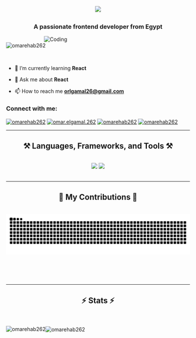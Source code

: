 <h1 align="center">
    <img src="https://readme-typing-svg.herokuapp.com/?font=Righteous&size=35&center=true&vCenter=true&width=500&height=70&duration=4000&lines=Hi+There!+👋;+I'm+Omar+Ehab+Mahmoud!;" />
</h1>


<h3 align="center">A passionate frontend developer from Egypt</h3>
<img align="right" alt="Coding" width="400" src="https://camo.githubusercontent.com/19db51af5f90f1b152bc0b9078f5fe97053955be5074f03f17019c70345bdcdb/68747470733a2f2f6d69726f2e6d656469756d2e636f6d2f6d61782f313336302f302a37513379765349765f7430696f4a2d5a2e676966">

<p align="left"> <img src="https://komarev.com/ghpvc/?username=omarehab262&label=Profile%20views&color=0e75b6&style=flat" alt="omarehab262" /> </p>

<p align="left"> <a href="https://twitter.com/" target="blank"><img src="https://img.shields.io/twitter/follow/?logo=twitter&style=for-the-badge" alt="" /></a> </p>

- 🌱 I’m currently learning **React**

- 💬 Ask me about **React**

- 📫 How to reach me **orlgamal26@gmail.com**


<h3 align="left">Connect with me:</h3>
<p align="left">
<a href="https://linkedin.com/in/omarehab262" target="blank"><img align="center" src="https://raw.githubusercontent.com/rahuldkjain/github-profile-readme-generator/master/src/images/icons/Social/linked-in-alt.svg" alt="omarehab262" height="30" width="40" /></a>
<a href="https://fb.com/omar.elgamal.262" target="blank"><img align="center" src="https://raw.githubusercontent.com/rahuldkjain/github-profile-readme-generator/master/src/images/icons/Social/facebook.svg" alt="omar.elgamal.262" height="30" width="40" /></a>
<a href="https://instagram.com/omarehab262" target="blank"><img align="center" src="https://raw.githubusercontent.com/rahuldkjain/github-profile-readme-generator/master/src/images/icons/Social/instagram.svg" alt="omarehab262" height="30" width="40" /></a>
<a href="https://www.behance.net/omarehab262" target="blank"><img align="center" src="https://raw.githubusercontent.com/rahuldkjain/github-profile-readme-generator/master/src/images/icons/Social/behance.svg" alt="omarehab262" height="30" width="40" /></a>
</p>


<hr/>

<h2 align="center">⚒️ Languages, Frameworks, and Tools ⚒️</h2>
<br/>
<div align="center">
    <img src="https://skillicons.dev/icons?i=react,redux,typescript,html,css,js,jquery,vscode" />
    <img src="https://skillicons.dev/icons?i=python,git,materialui,sass,tailwind,bootstrap,figma,photoshop,illustrator" /><br>
</div>

<br/>
<hr/>
<div align="center">
  <h2>🐍 My Contributions 🐍</h2>
  <br>
  <img alt="snake eating my contributions" src="https://raw.githubusercontent.com/omarehab262/omarehab262/output/github-contribution-grid-snake.svg" />
  
  <br/><br/><br/>
</div>

<hr/>
<h2 align="center">⚡ Stats ⚡</h2>
<br>
<p>
  <img 
    align="left" 
    src="https://github-readme-stats.vercel.app/api/top-langs?username=omarehab262&show_icons=true&locale=en&layout=compact&theme=dark" 
    alt="omarehab262" 
  />
</p>



<p>
  <img 
    align="center" 
    src="https://github-readme-streak-stats.herokuapp.com/?user=omarehab262&theme=dark" 
    alt="omarehab262" 
  />
</p>
